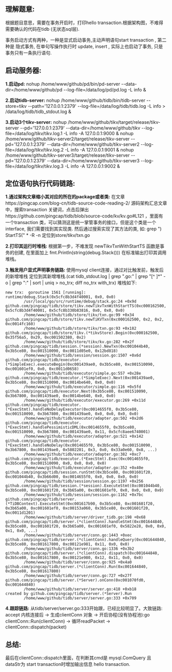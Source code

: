 ## 理解题意: 
根据题目意思，需要在事务开启时，打印hello transaction.根据架构图，不难得需要确认的代码在tidb (无状态sql层).

事务启动方式有两种，一种是显式启动事务,主动声明语句start transaction  , 第二种是 隐式事务, 在单句写操作执行时 update, insert , 实际上也启动了事务, 只是事务只有一条执行语句.

## 启动服务器:

**1.启动pd:**
nohup /home/www/github/pd/bin/pd-server --data-dir=/home/www/github/pd --log-file=/data/log/pd/pd.log -L info  &


**2.启动tidb-server:**
nohup /home/www/github/tidb/bin/tidb-server --store=tikv --path='127.0.0.1:2379' --log-file=/data/log/tidb/tidb.log -L info > /data/log/tidb/tidb_stdout.log &

**3.启动3个tikv-server:**
nohup /home/www/github/tikv/target/release/tikv-server --pd='127.0.0.1:2379' --data-dir=/home/www/github/tikv --log-file=/data/log/tikv/tikv.log.1 -L info -A 127.0.0.1:9000  &
nohup /home/www/github/tikv-server2/target/release/tikv-server --pd='127.0.0.1:2379' --data-dir=/home/www/github/tikv-server2 --log-file=/data/log/tikv/tikv.log.2 -L info -A 127.0.0.1:9001 &
nohup /home/www/github/tikv-server3/target/release/tikv-server --pd='127.0.0.1:2379' --data-dir=/home/www/github/tikv-server3 --log-file=/data/log/tikv/tikv.log.3 -L info -A 127.0.0.1:9002 &

## 定位语句执行代码链路: 

**1.通过架构文章缩小其对应的所在的package或者类:** 在文章https://pingcap.com/blog-cn/tidb-source-code-reading-2/ 源码架构汇总文章中，搜索transaction 关键词，点击后弹出https://github.com/pingcap/tidb/blob/source-code/kv/kv.go#L121 ，里面有一个transaction 类，可以猜测这是统一掌管事务的接口，但是这个类是一个interface, 我们需要找到其实现类.
然后通过搜索实现了其方法的类, 如: grep ") StartTS(" * -R  -n  定位到store/tikv/txn.go

**2.打印其运行时堆栈:** 根据第一步，不难发现 newTikvTxnWithStartTS 函数是事务的创建, 在里面加上 fmt.Println(string(debug.Stack())) 在标准输出打印其调用堆栈。 

**3.触发用户显式声明事务链路:** 使用mysql client连接，通过对比触发前，触发后的新增堆栈 定位到其新增堆栈.(cat  tidb_stdout.log | grep ".go:" | grep "[^ ]*" -o | grep ":" | sort | uniq > no_trx; diff no_trx with_trx) 
堆栈如下:
```
new trx:  goroutine 1561 [running]:
runtime/debug.Stack(0x5cfc8b3d4f40001, 0x0, 0x0)
        /usr/local/go/src/runtime/debug/stack.go:24 +0x9d
github.com/pingcap/tidb/store/tikv.newTikvTxnWithStartTS(0xc000162500, 0x5cfc8b3d4f40001, 0x5cfc8b330b83816, 0x0, 0x0, 0x0)
        /home/www/github/tidb/store/tikv/txn.go:99 +0x34
github.com/pingcap/tidb/store/tikv.newTiKVTxn(0xc000162500, 0x2, 0x2, 0xc0014fc160)
        /home/www/github/tidb/store/tikv/txn.go:93 +0x182
github.com/pingcap/tidb/store/tikv.(*tikvStore).Begin(0xc000162500, 0x35f56a5, 0x29, 0xc001502380, 0x2)
        /home/www/github/tidb/store/tikv/kv.go:282 +0x2f
github.com/pingcap/tidb/session.(*session).NewTxn(0xc001044b40, 0x3b5ce80, 0xc001510090, 0xc0011d05e0, 0x12bd818)
        /home/www/github/tidb/session/session.go:1507 +0x6d
github.com/pingcap/tidb/executor.(*SimpleExec).executeBegin(0xc001439ae0, 0x3b5ce80, 0xc001510090, 0xc001601ef0, 0x0, 0xc0011d0658)
        /home/www/github/tidb/executor/simple.go:557 +0x28e
github.com/pingcap/tidb/executor.(*SimpleExec).Next(0xc001439ae0, 0x3b5ce80, 0xc001510090, 0xc0014be640, 0x0, 0x0)
        /home/www/github/tidb/executor/simple.go:116 +0x5fd
github.com/pingcap/tidb/executor.Next(0x3b5ce80, 0xc001510090, 0x3b67800, 0xc001439ae0, 0xc0014be640, 0x0, 0x0)
        /home/www/github/tidb/executor/executor.go:269 +0x11d
github.com/pingcap/tidb/executor.(*ExecStmt).handleNoDelayExecutor(0xc0014655f0, 0x3b5ce80, 0xc001510090, 0x3b67800, 0xc001439ae0, 0x0, 0x0, 0x0, 0x0)
        /home/www/github/tidb/executor/adapter.go:502 +0x2d6
github.com/pingcap/tidb/executor.(*ExecStmt).handlePessimisticDML(0xc0014655f0, 0x3b5ce80, 0xc001510090, 0x3b67800, 0xc001439ae0, 0x11, 0x5cfc8aee6740001)
        /home/www/github/tidb/executor/adapter.go:521 +0x142
github.com/pingcap/tidb/executor.(*ExecStmt).handleNoDelay(0xc0014655f0, 0x3b5ce80, 0xc001510090, 0x3b67800, 0xc001439ae0, 0x5802201, 0x3, 0x0, 0x33a0e60, 0x8, ...)
        /home/www/github/tidb/executor/adapter.go:382 +0xc7
github.com/pingcap/tidb/executor.(*ExecStmt).Exec(0xc0014655f0, 0x3b5ce80, 0xc001510090, 0x0, 0x0, 0x0, 0x0)
        /home/www/github/tidb/executor/adapter.go:352 +0x40e
github.com/pingcap/tidb/session.runStmt(0x3b5ce80, 0xc001601f20, 0xc001044b40, 0x3b66d00, 0xc0014655f0, 0x0, 0x0, 0x0, 0x0)
        /home/www/github/tidb/session/session.go:1197 +0x256
github.com/pingcap/tidb/session.(*session).ExecuteStmt(0xc001044b40, 0x3b5ce80, 0xc001601f20, 0x3b65a00, 0xc001601ef0, 0x0, 0x0, 0x0, 0x0)
        /home/www/github/tidb/session/session.go:1162 +0x7bc
github.com/pingcap/tidb/server.(*TiDBContext).ExecuteStmt(0xc001617b90, 0x3b5ce80, 0xc001601f20, 0x3b65a00, 0xc001601ef0, 0xc00153a060, 0x3b5ce80, 0xc001601f20, 0xc0011d1201)
        /home/www/github/tidb/server/driver_tidb.go:198 +0x68
github.com/pingcap/tidb/server.(*clientConn).handleStmt(0xc001644840, 0x3b5ce80, 0xc001601f20, 0x3b65a00, 0xc001601ef0, 0x5822e28, 0x0, 0x0, 0x1, 0x0, ...)
        /home/www/github/tidb/server/conn.go:1443 +0xec
github.com/pingcap/tidb/server.(*clientConn).handleQuery(0xc001644840, 0x3b5ce80, 0xc001617800, 0xc00121e981, 0x11, 0x0, 0x0)
        /home/www/github/tidb/server/conn.go:1336 +0x3b2
github.com/pingcap/tidb/server.(*clientConn).dispatch(0xc001644840, 0x3b5ce80, 0xc001617800, 0xc00121e980, 0x12, 0x11, 0x0, 0x0)
        /home/www/github/tidb/server/conn.go:925 +0x4a0
github.com/pingcap/tidb/server.(*clientConn).Run(0xc001644840, 0x3b5ce80, 0xc001617800)
        /home/www/github/tidb/server/conn.go:727 +0x27f
github.com/pingcap/tidb/server.(*Server).onConn(0xc001070fd0, 0xc001644840)
        /home/www/github/tidb/server/server.go:418 +0xb18
created by github.com/pingcap/tidb/server.(*Server).Run
        /home/www/github/tidb/server/server.go:333 +0x709
```

**4.跟踪链路:** 从tidb/server/server.go:333开始跟，已经比较明显了。大致链路: 
accept 内核连接后 -> 生成clientConn 对象 -> 开启协程(没有协程池):go clientConn::Run(clientConn) -> 循环readPacket -> clientConn::dispatch(packet) 

## 总结: 
最后在clientConn::dispatch里面，在判断其cmd是 mysql.ComQuery 且 dataStr为 start transaction时增加输出信息 hello transaction.
